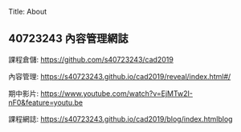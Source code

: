 Title: About

## 40723243 內容管理網誌

課程倉儲: <a href="https://github.com/s40723243/cad2019">https://github.com/s40723243/cad2019</a>

內容管理: <a href="https://s40723243.github.io/cad2019/reveal/index.html#/">https://s40723243.github.io/cad2019/reveal/index.html#/</a>

期中影片: <a href="https://www.youtube.com/watch?v=EjMTw2I-nF0&feature=youtu.be">https://www.youtube.com/watch?v=EjMTw2I-nF0&feature=youtu.be</a>

課程網誌: <a href="https://s40723243.github.io/cad2019/blog/index.html">https://s40723243.github.io/cad2019/blog/index.htmlblog</a>








